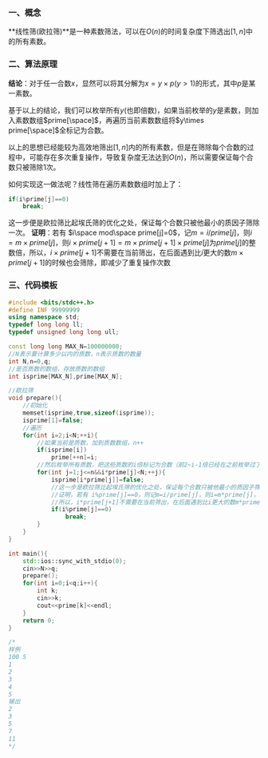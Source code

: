 ### 一、概念

**线性筛(欧拉筛)**是一种素数筛法，可以在$O(n)$的时间复杂度下筛选出$[1,n]$中的所有素数。

### 二、算法原理

**结论**：对于任一合数$x$，显然可以将其分解为$x=y\times p(y>1)$的形式，其中$p$是某一素数。

基于以上的结论，我们可以枚举所有$y$(也即倍数)，如果当前枚举的$y$是素数，则加入素数数组$prime[\space]$，再遍历当前素数数组将$y\times prime[\space]$全标记为合数。

以上的思想已经能较为高效地筛出$[1,n]$内的所有素数，但是在筛除每个合数的过程中，可能存在多次重复操作，导致复杂度无法达到$O(n)$，所以需要保证每个合数只被筛除$1$次。

如何实现这一做法呢？线性筛在遍历素数数组时加上了：

```c++
if(i%prime[j]==0)
	break;
```

这一步便是欧拉筛比起埃氏筛的优化之处，保证每个合数只被他最小的质因子筛除一次。
**证明**：若有 $i\space mod\space prime[j]=0$，记$m=i/prime[j]$，则$i=m\times prime[j]$，则$i\times prime[j+1]=m\times prime[j+1]\times prime[j]$为$prime[j]$的整数倍，所以，$i\times prime[j+1]$不需要在当前筛出，在后面遇到比$i$更大的数$m\times prime[j+1]$的时候也会筛除，即减少了重复操作次数 

### 三、代码模板

```c++
#include <bits/stdc++.h>
#define INF 99999999
using namespace std;
typedef long long ll;
typedef unsigned long long ull;

const long long MAX_N=100000000;
//N表示要计算多少以内的质数，n表示质数的数量 
int N,n=0,q;
//是否质数的数组，存放质数的数组 
int isprime[MAX_N],prime[MAX_N];

//欧拉筛 
void prepare(){
	//初始化 
	memset(isprime,true,sizeof(isprime));
	isprime[1]=false;
	//遍历 
	for(int i=2;i<N;++i){
		//如果当前是质数，加到质数数组，n++ 
		if(isprime[i])
			prime[++n]=i;
		//然后枚举所有质数，把这些质数的i倍标记为合数（前2~i-1倍已经在之前枚举过了），循环条件表示只选当前质数数组的质数、只标记N以内的数， 
		for(int j=1;j<=n&&i*prime[j]<N;++j){
			isprime[i*prime[j]]=false;
			//这一步是欧拉筛比起埃氏筛的优化之处，保证每个合数只被他最小的质因子筛除一次，提高效率
			//证明，若有 i%prime[j]==0，则记m=i/prime[j]，则i=m*prime[j]，则i*prime[j+1]=m*prime[j+1]*prime[j]为prime[j]的整数倍
			//所以，i*prime[j+1]不需要在当前筛出，在后面遇到比i更大的数m*prime[j+1]的时候也会筛除，即减少重复操作次数 
			if(i%prime[j]==0)
				break;
		} 
	} 
}

int main(){
	std::ios::sync_with_stdio(0);
	cin>>N>>q;
	prepare();
	for(int i=0;i<q;i++){
		int k;
		cin>>k;
		cout<<prime[k]<<endl;
	}
	return 0;
}

/*
样例
100 5
1
2
3
4
5
输出
2
3
5
7
11
*/
```

